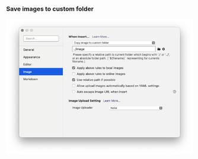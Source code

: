 ### Save images to custom folder 

![image-20210117114959168](../image/image-20210117114959168.png)

